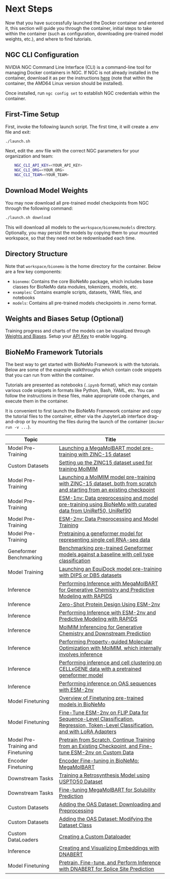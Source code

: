 # Next Steps

Now that you have successfully launched the Docker container and entered it, this section will guide you through the container, initial steps to take within the container (such as configuration, downloading pre-trained model weights, etc.), and where to find tutorials.

## NGC CLI Configuration

NVIDIA NGC Command Line Interface (CLI) is a command-line tool for managing Docker containers in NGC. If NGC is not already installed in the container, download it as per the instructions [here](https://org.ngc.nvidia.com/setup/installers/cli) (note that within the container, the AMD64 Linux version should be installed).

Once installed, run `ngc config set` to establish NGC credentials within the container.

## First-Time Setup

First, invoke the following launch script. The first time, it will create a .env file and exit:

```bash
./launch.sh
```

Next, edit the .env file with the correct NGC parameters for your organization and team:

```bash
    NGC_CLI_API_KEY=<YOUR_API_KEY>
    NGC_CLI_ORG=<YOUR_ORG>
    NGC_CLI_TEAM=<YOUR_TEAM>
```

## Download Model Weights

You may now download all pre-trained model checkpoints from NGC through the following command:

```bash
./launch.sh download
```
This will download all models to the `workspace/bionemo/models` directory. Optionally, you may persist the models by copying them to your mounted workspace, so that they need not be redownloaded each time.

## Directory Structure

Note that `workspace/bionemo` is the home directory for the container. Below are a few key components:
* `bionemo`: Contains the core BioNeMo package, which includes base classes for BioNeMo data modules, tokenizers, models, etc.
* `examples`: Contains example scripts, datasets, YAML files, and notebooks
* `models`: Contains all pre-trained models checkpoints in .nemo format.

## Weights and Biases Setup (Optional)

Training progress and charts of the models can be visualized through [Weights and Biases](https://docs.wandb.ai/guides/track/public-api-guide). Setup your [API Key](https://docs.wandb.ai/guides/track/public-api-guide#authentication) to enable logging.

## BioNeMo Framework Tutorials

The best way to get started with BioNeMo Framework is with the tutorials. Below are some of the example walkthroughs which contain code snippets that you can run from within the container.

Tutorials are presented as notebooks (`.ipynb` format), which may contain various code snippets in formats like Python, Bash, YAML, etc. You can follow the instructions in these files, make appropriate code changes, and execute them in the container.

It is convenient to first launch the BioNeMo Framework container and copy the tutorial files to the container, either via the JupyterLab interface drag-and-drop or by mounting the files during the launch of the container (`docker run -v ...`).

| Topic              | Title                                                                                              |
| ------------------ | -------------------------------------------------------------------------------------------------- |
| Model Pre-Training | [Launching a MegaMolBART model pre-training with ZINC-15 dataset](./notebooks/model_training_mmb.ipynb) |
| Custom Datasets | [Setting up the ZINC15 dataset used for training MolMIM](./notebooks/ZINC15-data-preprocessing.ipynb) |
| Model Pre-Training | [Launching a MolMIM model pre-training with ZINC-15 dataset, both from scratch and starting from an existing checkpoint](./notebooks/model_training_molmim.ipynb) |
| Model Pre-Training | [ESM-1nv: Data preprocessing and model pre-training using BioNeMo with curated data from UniRef50, UniRef90](./notebooks/model_training_esm1nv.ipynb) |
| Model Pre-Training | [ESM-2nv: Data Preprocessing and Model Training](./notebooks/model_training_esm2nv.ipynb) |
| Model Pre-Training | [Pretraining a geneformer model for representing single cell RNA-seq data](./notebooks/geneformer_cellxgene_tutorial.ipynb) |
| Geneformer Benchmarking| [Benchmarking pre-trained Geneformer models against a baseline with cell type classification](./notebooks/Geneformer-celltype-classification-example.ipynb) |
| Model Training     | [Launching an EquiDock model pre-training with DIPS or DB5 datasets](./notebooks/model_training_equidock.ipynb)|
| Inference          | [Performing Inference with MegaMolBART for Generative Chemistry and Predictive Modeling with RAPIDS](./notebooks/MMB_GenerativeAI_Inference_with_examples.ipynb) |
| Inference          | [Zero-Shot Protein Design Using ESM-2nv](./notebooks/esm2nv-mutant-design.ipynb) |
| Inference          | [Performing Inference with ESM-2nv and Predictive Modeling with RAPIDS](./notebooks/protein-esm2nv-clustering.ipynb) |
| Inference          | [MolMIM Inferencing for Generative Chemistry and Downstream Prediction](./notebooks/MolMIM_GenerativeAI_local_inference_with_examples.ipynb) |
| Inference          | [Performing Property-guided Molecular Optimization with MolMIM, which internally involves inference](./notebooks/cma_es_guided_molecular_optimization_molmim.ipynb) |
| Inference          | [Performing inference and cell clustering on CELLxGENE data with a pretrained geneformer model](./notebooks/geneformer_cellxgene_pretrained_inference_tutorial.ipynb) |
| Inference          | [Performing inference on OAS sequences with ESM-2nv](./notebooks/esm2_oas_inferencing.ipynb) |
| Model Finetuning   | [Overview of Finetuning pre-trained models in BioNeMo](./notebooks/bionemo-finetuning-overview.ipynb)                             |
| Model Finetuning   | [Fine-Tune ESM-2nv on FLIP Data for Sequence-Level Classification, Regression, Token-Level Classification, and with LoRA Adapters](./notebooks/esm2_FLIP_finetuning.ipynb) |
| Model Pre-Training and Finetuning   | [Pretrain from Scratch, Continue Training from an Existing Checkpoint, and Fine-tune ESM-2nv on Custom Data](./notebooks/esm2_paratope_finetuning.ipynb) |
| Encoder Finetuning | [Encoder Fine-tuning in BioNeMo: MegaMolBART](./notebooks/encoder-finetuning-notebook-fw.ipynb)                             |
| Downstream Tasks   | [Training a Retrosynthesis Model using USPTO50 Dataset](./notebooks/retrosynthesis-notebook.ipynb)                             |
| Downstream Tasks   | [Fine-tuning MegaMolBART for Solubility Prediction](./notebooks/physchem-notebook-fw.ipynb)                                 |
| Custom Datasets    | [Adding the OAS Dataset: Downloading and Preprocessing](./notebooks/custom-dataset-preprocessing-fw.ipynb) |
| Custom Datasets    | [Adding the OAS Dataset: Modifying the Dataset Class](./notebooks/custom-dataset-class-fw.ipynb) |
| Custom DataLoaders | [Creating a Custom Dataloader](./notebooks/custom-dataset-dataloader.ipynb) |
| Inference          | [Creating and Visualizing Embeddings with DNABERT](./notebooks/dnabert_inference) |
| Model Finetuning   | [Pretrain, Fine-tune, and Perform Inference with DNABERT for Splice Site Prediction](./notebooks/dnabert_pretrain_finetune) |
